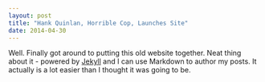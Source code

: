 ```yaml
---
layout: post
title: "Hank Quinlan, Horrible Cop, Launches Site"
date: 2014-04-30
---
```

Well. Finally got around to putting this old website together.
Neat thing about it - powered by [Jekyll](http://jekyllrb.com) and I can use Markdown to author my posts. 
It actually is a lot easier than I thought it was going to be.
